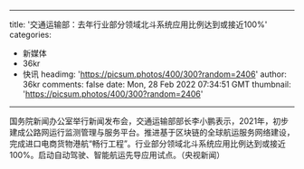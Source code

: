 
---
title: '交通运输部：去年行业部分领域北斗系统应用比例达到或接近100%'
categories: 
 - 新媒体
 - 36kr
 - 快讯
headimg: 'https://picsum.photos/400/300?random=2406'
author: 36kr
comments: false
date: Mon, 28 Feb 2022 07:34:51 GMT
thumbnail: 'https://picsum.photos/400/300?random=2406'
---

<div>   
国务院新闻办公室举行新闻发布会，交通运输部部长李小鹏表示，2021年，初步建成公路网运行监测管理与服务平台。推进基于区块链的全球航运服务网络建设，完成进口电商货物港航“畅行工程”。行业部分领域北斗系统应用比例达到或接近100%。启动自动驾驶、智能航运先导应用试点。（央视新闻）  
</div>
            
